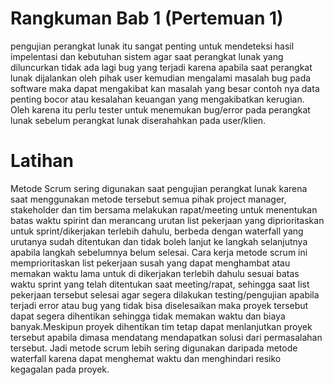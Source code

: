 

# Rangkuman Bab 1 (Pertemuan 1)
pengujian perangkat lunak itu sangat penting untuk mendeteksi hasil impelentasi dan kebutuhan sistem agar saat perangkat lunak yang diluncurkan tidak ada lagi bug yang terjadi karena apabila saat perangkat lunak dijalankan oleh pihak user kemudian mengalami masalah bug pada software maka dapat mengakibat kan masalah yang besar contoh nya data penting bocor atau kesalahan keuangan yang mengakibatkan kerugian. Oleh karena itu perlu tester untuk menemukan bug/error pada perangkat lunak sebelum perangkat lunak diserahahkan pada user/klien.

# Latihan

Metode Scrum sering digunakan saat pengujian perangkat lunak karena saat menggunakan metode tersebut semua pihak project manager, stakeholder dan tim bersama melakukan rapat/meeting untuk menentukan batas waktu spirint dan merancang urutan list pekerjaan yang diprioritaskan untuk sprint/dikerjakan terlebih dahulu, berbeda dengan waterfall yang urutanya sudah ditentukan dan tidak boleh lanjut ke langkah selanjutnya apabila langkah sebelumnya belum selesai. Cara kerja metode scrum ini memprioritaskan list pekerjaan susah yang dapat menghambat atau memakan waktu lama untuk di dikerjakan terlebih dahulu sesuai batas waktu sprint yang telah ditentukan saat meeting/rapat, sehingga saat list pekerjaan tersebut selesai agar segera dilakukan testing/pengujian apabila terjadi error atau bug yang tidak bisa diselesaikan maka proyek tersebut dapat segera dihentikan sehingga tidak memakan waktu dan biaya banyak.Meskipun proyek dihentikan tim tetap dapat menlanjutkan proyek tersebut apabila dimasa mendatang mendapatkan solusi dari permasalahan tersebut. Jadi metode scrum lebih sering digunakan daripada metode waterfall karena dapat menghemat waktu dan menghindari resiko kegagalan pada proyek.